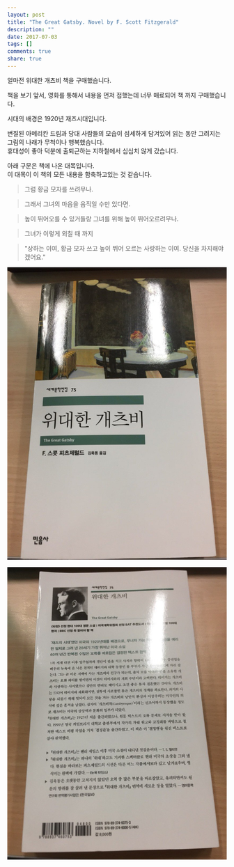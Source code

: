```yaml
---
layout: post
title: "The Great Gatsby. Novel by F. Scott Fitzgerald"
description: ""
date: 2017-07-03
tags: []
comments: true
share: true
---
```


얼마전 위대한 개츠비 책을 구매했습니다.

책을 보기 앞서, 영화를 통해서 내용을 먼저 접했는데 너무 매료되어 책 까지 구매했습니다.

  

시대의 배경은 1920년 재즈시대입니다.

변질된 아메리칸 드림과 당대 사람들의 모습이 섬세하게 담겨있어 읽는 동안 그려지는 그림의 나래가 무척이나 행복했습니다.  
휴대성이 좋아 덕분에 출퇴근하는 지하철에서 심심치 않게 갔습니다.  
  
아래 구문은 책에 나온 대목입니다.  
이 대목이 이 책의 모든 내용을 함축하고있는 것 같습니다.  
  

> 그럼 황금 모자를 쓰려무나.

>

> 그래서 그녀의 마음을 움직일 수만 있다면.

>

>  

>

> 높이 뛰어오를 수 있거들랑 그녀를 위해 높이 뛰어오르려무나.

>

> 그녀가 이렇게 외칠 때 까지

>

>  

>

> "상하는 이여, 황금 모자 쓰고 높이 뛰어 오르는 사랑하는 이여. 당신을 차지해야겠어요."

  

  

![](/assets/images/posts/770/250F87425959ADFD2849B9.JPEG)

![](/assets/images/posts/770/272CE5425959ADFD09C2AD.JPEG)

  

